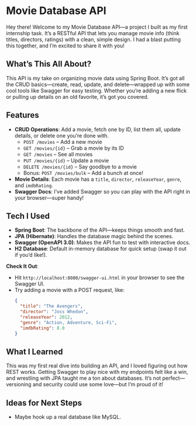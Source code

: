 # Movie Database API

Hey there! Welcome to my Movie Database API—a project I built as my first internship task. It’s a RESTful API that lets you manage movie info (think titles, directors, ratings) with a clean, simple design. I had a blast putting this together, and I’m excited to share it with you!

## What’s This All About?
This API is my take on organizing movie data using Spring Boot. It’s got all the CRUD basics—create, read, update, and delete—wrapped up with some cool tools like Swagger for easy testing. Whether you’re adding a new flick or pulling up details on an old favorite, it’s got you covered.

## Features
- **CRUD Operations**: Add a movie, fetch one by ID, list them all, update details, or delete one you’re done with.
  - `POST /movies` – Add a new movie
  - `GET /movies/{id}` – Grab a movie by its ID
  - `GET /movies` – See all movies
  - `PUT /movies/{id}` – Update a movie
  - `DELETE /movies/{id}` – Say goodbye to a movie
  - Bonus: `POST /movies/bulk` – Add a bunch at once!
- **Movie Details**: Each movie has a `title`, `director`, `releaseYear`, `genre`, and `imdbRating`.
- **Swagger Docs**: I’ve added Swagger so you can play with the API right in your browser—super handy!

## Tech I Used
- **Spring Boot**: The backbone of the API—keeps things smooth and fast.
- **JPA (Hibernate)**: Handles the database magic behind the scenes.
- **Swagger (OpenAPI 3.0)**: Makes the API fun to test with interactive docs.
- **H2 Database**: Default in-memory database for quick setup (swap it out if you’d like!).

**Check It Out**:
   - Hit `http://localhost:8080/swagger-ui.html` in your browser to see the Swagger UI.
   - Try adding a movie with a POST request, like:
     ```json
     {
       "title": "The Avengers",
       "director": "Joss Whedon",
       "releaseYear": 2012,
       "genre": "Action, Adventure, Sci-Fi",
       "imdbRating": 8.0
     }
     ```

## What I Learned
This was my first real dive into building an API, and I loved figuring out how REST works. Getting Swagger to play nice with my endpoints felt like a win, and wrestling with JPA taught me a ton about databases. It’s not perfect—versioning and security could use some love—but I’m proud of it!

## Ideas for Next Steps
- Maybe hook up a real database like MySQL.
